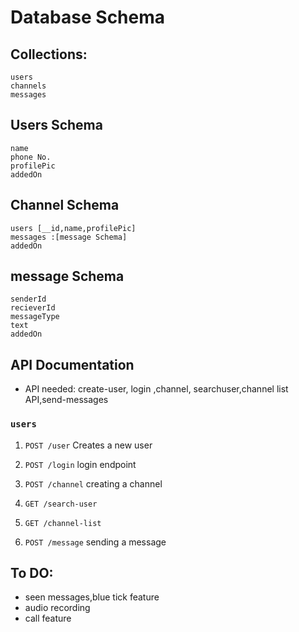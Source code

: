 # Database Schema

## Collections:
    users
    channels 
    messages

## Users Schema
    name
    phone No.
    profilePic
    addedOn

## Channel Schema
    users [__id,name,profilePic]
    messages :[message Schema]
    addedOn

## message Schema
    senderId
    recieverId
    messageType
    text
    addedOn
    
## API Documentation

- API needed:  create-user, login ,channel, searchuser,channel list API,send-messages

### `users`
1. `POST /user`
Creates a new user
2. `POST /login`
login endpoint
3. `POST /channel`
creating a channel
4. `GET /search-user`

5. `GET /channel-list`

6. `POST /message`
sending a message

## To DO:
-  seen messages,blue tick feature
-  audio recording 
-  call feature 